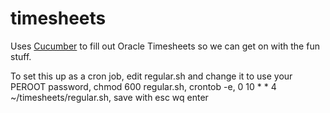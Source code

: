 timesheets
==========

Uses [Cucumber](http://cukes.info/) to fill out Oracle Timesheets so we can get on with the fun stuff.

To set this up as a cron job, edit regular.sh and change it to use your PEROOT password, chmod 600 regular.sh, crontob -e, 0 10 * * 4 ~/timesheets/regular.sh, save with esc wq enter
